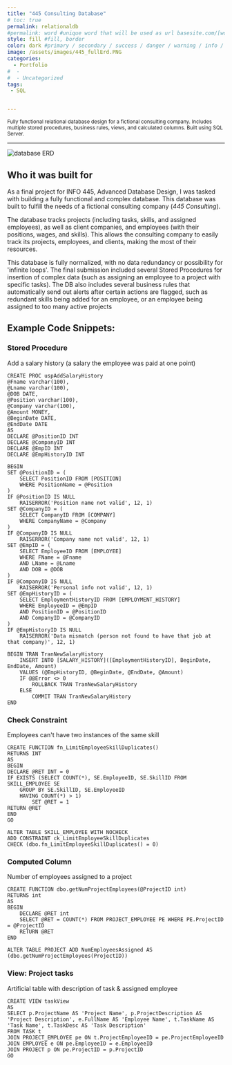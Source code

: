 ```yaml
---
title: "445 Consulting Database"
# toc: true
permalink: relationaldb
#permalink: word #unique word that will be used as url basesite.com/[word]
style: fill #fill, border
color: dark #primary / secondary / success / danger / warning / info / light / dark (choose one only)
image: /assets/images/445_fullErd.PNG
categories:
  - Portfolio
#  -
#  - Uncategorized
tags:
 - SQL


---
```

<small>
Fully functional relational database design for a fictional consulting company. Includes multiple stored procedures, business rules, views, and calculated columns. Built using SQL Server.</small>




<hr>


![database ERD]({{site.url}}{{site.baseurl}}/assets/images/445_fullErd.PNG)

## Who it was built for

As a final project for INFO 445, Advanced Database Design, I was tasked with building a fully functional and complex database.
This database was built to fulfill the needs of a fictional consulting company (<em>445 Consulting</em>).

The database tracks projects (including tasks, skills, and assigned employees), as well as client companies, and employees (with their positions, wages, and skills). This allows the consulting company to easily track its projects, employees, and clients, making the most of their resources.

This database is fully normalized, with no data redundancy or possibility for 'infinite loops'.
The final submission included several Stored Procedures for insertion of complex data (such as assigning an employee to a project with specific tasks).
The DB also includes several business rules that automatically send out alerts after certain actions are flagged, such as redundant skills being added for an employee, or an employee being assigned to too many active projects



## Example Code Snippets:

### Stored Procedure
Add a salary history (a salary the employee was paid at one point)
```
CREATE PROC uspAddSalaryHistory
@Fname varchar(100),
@Lname varchar(100),
@DOB DATE,
@Position varchar(100),
@Company varchar(100),
@Amount MONEY,
@BeginDate DATE,
@EndDate DATE
AS
DECLARE @PositionID INT
DECLARE @CompanyID INT
DECLARE @EmpID INT
DECLARE @EmpHistoryID INT

BEGIN
SET @PositionID = (
	SELECT PositionID FROM [POSITION]
	WHERE PositionName = @Position
)
IF @PositionID IS NULL
	RAISERROR('Position name not valid', 12, 1)
SET @CompanyID = (
	SELECT CompanyID FROM [COMPANY]
	WHERE CompanyName = @Company
)
IF @CompanyID IS NULL
	RAISERROR('Company name not valid', 12, 1)
SET @EmpID = (
	SELECT EmployeeID FROM [EMPLOYEE]
	WHERE FName = @Fname
	AND LName = @Lname
	AND DOB = @DOB
)
IF @CompanyID IS NULL
	RAISERROR('Personal info not valid', 12, 1)
SET @EmpHistoryID = (
	SELECT EmploymentHistoryID FROM [EMPLOYMENT_HISTORY]
	WHERE EmployeeID = @EmpID
	AND PositionID = @PositionID
	AND CompanyID = @CompanyID
)
IF @EmpHistoryID IS NULL
	RAISERROR('Data mismatch (person not found to have that job at that company)', 12, 1)

BEGIN TRAN TranNewSalaryHistory
	INSERT INTO [SALARY_HISTORY]([EmploymentHistoryID], BeginDate, EndDate, Amount)
	VALUES (@EmpHistoryID, @BeginDate, @EndDate, @Amount)
	IF @@Error <> 0
		ROLLBACK TRAN TranNewSalaryHistory
	ELSE
		COMMIT TRAN TranNewSalaryHistory
END
```

### Check Constraint
Employees can't have two instances of the same skill
```
CREATE FUNCTION fn_LimitEmployeeSkillDuplicates()
RETURNS INT
AS
BEGIN
DECLARE @RET INT = 0
IF EXISTS (SELECT COUNT(*), SE.EmployeeID, SE.SkillID FROM SKILL_EMPLOYEE SE
	GROUP BY SE.SkillID, SE.EmployeeID
	HAVING COUNT(*) > 1)
		SET @RET = 1
RETURN @RET
END
GO

ALTER TABLE SKILL_EMPLOYEE WITH NOCHECK
ADD CONSTRAINT ck_LimitEmployeeSkillDuplicates
CHECK (dbo.fn_LimitEmployeeSkillDuplicates() = 0)
```
### Computed Column
Number of employees assigned to a project
```
CREATE FUNCTION dbo.getNumProjectEmployees(@ProjectID int)
RETURNS int
AS
BEGIN
    DECLARE @RET int
    SELECT @RET = COUNT(*) FROM PROJECT_EMPLOYEE PE WHERE PE.ProjectID = @ProjectID
    RETURN @RET
END

ALTER TABLE PROJECT ADD NumEmployeesAssigned AS (dbo.getNumProjectEmployees(ProjectID))
```

### View: Project tasks
Artificial table with description of task & assigned employee
```
CREATE VIEW taskView
AS
SELECT p.ProjectName AS 'Project Name', p.ProjectDescription AS 'Project Description', e.FullName AS 'Employee Name', t.TaskName AS 'Task Name', t.TaskDesc AS 'Task Description'
FROM TASK t
JOIN PROJECT_EMPLOYEE pe ON t.ProjectEmployeeID = pe.ProjectEmployeeID
JOIN EMPLOYEE e ON pe.EmployeeID = e.EmployeeID
JOIN PROJECT p ON pe.ProjectID = p.ProjectID
GO
```
